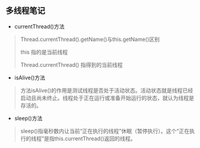 多线程笔记
--------
* currentThread()方法
 >  Thread.currentThread().getName()与this.getName()区别
 >
 >  this 指的是当前线程
 >
 >  Thread.currentThread() 指得到的当前线程

* isAlive()方法
> 方法isAlive()的作用是测试线程是否处于活动状态。活动状态就是线程已经启动且尚未终止。线程处于正在运行或准备开始运行的状态，就认为线程是存活的。

* sleep()方法
> sleep()指毫秒数内让当前“正在执行的线程”休眠（暂停执行）。这个“正在执行的线程”是指this.currentThread()返回的线程。
